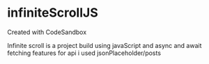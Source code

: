 # infiniteScrollJS
Created with CodeSandbox

Infinite scroll is a project build using javaScript and async and await fetching features
for api i used jsonPlaceholder/posts 



